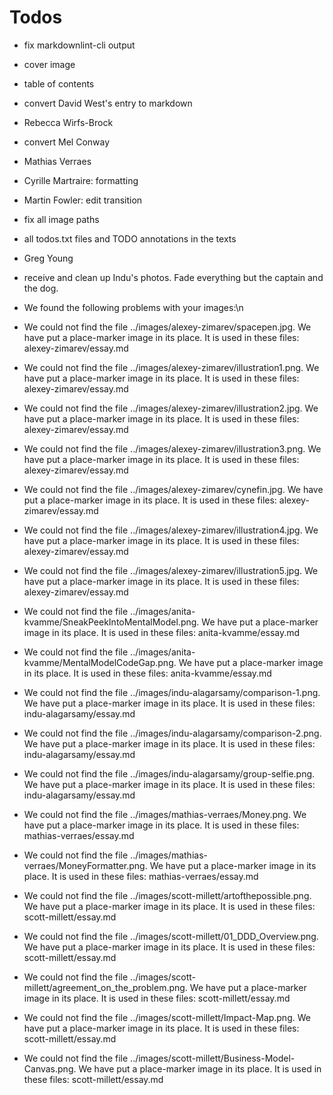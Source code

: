 # Todos

- fix markdownlint-cli output
- cover image
- table of contents
- convert David West's entry to markdown
- Rebecca Wirfs-Brock
- convert Mel Conway
- Mathias Verraes
- Cyrille Martraire: formatting
- Martin Fowler: edit transition
- fix all image paths
- all todos.txt files and TODO annotations in the texts
- Greg Young
- receive and clean up Indu's photos. Fade everything but the captain and the dog.

- We found the following problems with your images:\n

- We could not find the file ../images/alexey-zimarev/spacepen.jpg. We have put a place-marker image in its place. It is used in these files: alexey-zimarev/essay.md

- We could not find the file ../images/alexey-zimarev/illustration1.png. We have put a place-marker image in its place. It is used in these files: alexey-zimarev/essay.md

- We could not find the file ../images/alexey-zimarev/illustration2.jpg. We have put a place-marker image in its place. It is used in these files: alexey-zimarev/essay.md

- We could not find the file ../images/alexey-zimarev/illustration3.png. We have put a place-marker image in its place. It is used in these files: alexey-zimarev/essay.md

- We could not find the file ../images/alexey-zimarev/cynefin.jpg. We have put a place-marker image in its place. It is used in these files: alexey-zimarev/essay.md

- We could not find the file ../images/alexey-zimarev/illustration4.jpg. We have put a place-marker image in its place. It is used in these files: alexey-zimarev/essay.md

- We could not find the file ../images/alexey-zimarev/illustration5.jpg. We have put a place-marker image in its place. It is used in these files: alexey-zimarev/essay.md

- We could not find the file ../images/anita-kvamme/SneakPeekIntoMentalModel.png. We have put a place-marker image in its place. It is used in these files: anita-kvamme/essay.md

- We could not find the file ../images/anita-kvamme/MentalModelCodeGap.png. We have put a place-marker image in its place. It is used in these files: anita-kvamme/essay.md

- We could not find the file ../images/indu-alagarsamy/comparison-1.png. We have put a place-marker image in its place. It is used in these files: indu-alagarsamy/essay.md

- We could not find the file ../images/indu-alagarsamy/comparison-2.png. We have put a place-marker image in its place. It is used in these files: indu-alagarsamy/essay.md

- We could not find the file ../images/indu-alagarsamy/group-selfie.png. We have put a place-marker image in its place. It is used in these files: indu-alagarsamy/essay.md

- We could not find the file ../images/mathias-verraes/Money.png. We have put a place-marker image in its place. It is used in these files: mathias-verraes/essay.md

- We could not find the file ../images/mathias-verraes/MoneyFormatter.png. We have put a place-marker image in its place. It is used in these files: mathias-verraes/essay.md

- We could not find the file ../images/scott-millett/artofthepossible.png. We have put a place-marker image in its place. It is used in these files: scott-millett/essay.md

- We could not find the file ../images/scott-millett/01_DDD_Overview.png. We have put a place-marker image in its place. It is used in these files: scott-millett/essay.md

- We could not find the file ../images/scott-millett/agreement_on_the_problem.png. We have put a place-marker image in its place. It is used in these files: scott-millett/essay.md

- We could not find the file ../images/scott-millett/Impact-Map.png. We have put a place-marker image in its place. It is used in these files: scott-millett/essay.md

- We could not find the file ../images/scott-millett/Business-Model-Canvas.png. We have put a place-marker image in its place. It is used in these files: scott-millett/essay.md

